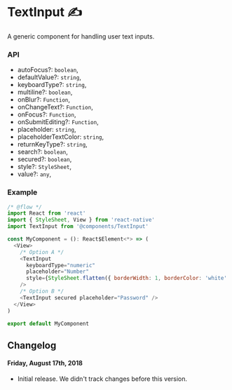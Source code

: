 # TextInput ✍️

A generic component for handling user text inputs.

### API

- autoFocus?: `boolean`,
- defaultValue?: `string`,
- keyboardType?: `string`,
- multiline?: `boolean`,
- onBlur?: `Function`,
- onChangeText?: `Function`,
- onFocus?: `Function`,
- onSubmitEditing?: `Function`,
- placeholder: `string`,
- placeholderTextColor: `string`,
- returnKeyType?: `string`,
- search?: `boolean`,
- secured?: `boolean`,
- style?: `StyleSheet`,
- value?: `any`,

### Example

```js
/* @flow */
import React from 'react'
import { StyleSheet, View } from 'react-native'
import TextInput from '@components/TextInput'

const MyComponent = (): React$Element<*> => (
  <View>
    /* Option A */
    <TextInput
      keyboardType="numeric"
      placeholder="Number"
      style={StyleSheet.flatten({ borderWidth: 1, borderColor: 'white' })
    />
    /* Option B */
    <TextInput secured placeholder="Password" />
  </View>
)

export default MyComponent
```

## Changelog

#### Friday, August 17th, 2018

- Initial release. We didn't track changes before this version.
